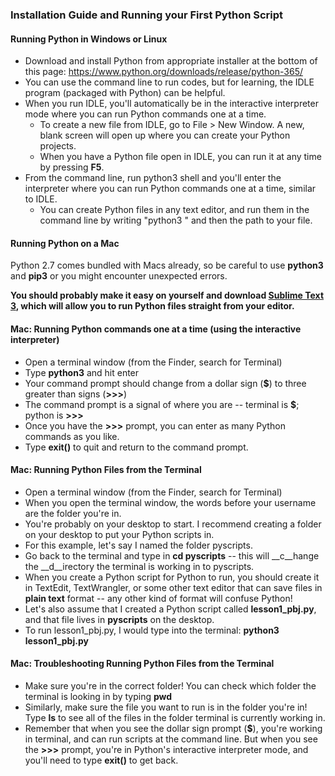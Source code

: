 ### Installation Guide and Running your First Python Script

#### Running Python in Windows or Linux
- Download and install Python from appropriate installer at the bottom of this page: https://www.python.org/downloads/release/python-365/
- You can use the command line to run codes, but for learning, the IDLE program (packaged with Python) can be helpful.
- When you run IDLE, you'll automatically be in the interactive interpreter mode where you can run Python commands one at a time.
  - To create a new file from IDLE, go to File > New Window.  A new, blank screen will open up where you can create your Python projects.
  - When you have a Python file open in IDLE, you can run it at any time by pressing **F5**.
- From the command line, run python3 shell and you'll enter the interpreter where you can run Python commands one at a time, similar to IDLE.
  - You can create Python files in any text editor, and run them in the command line by writing "python3 " and then the path to your file.
  
#### Running Python on a Mac

Python 2.7 comes bundled with Macs already, so be careful to use **python3** and **pip3** or you might encounter unexpected errors.

**You should probably make it easy on yourself and download [Sublime Text 3](http://www.sublimetext.com/3), which will allow you to run Python files straight from your editor.**

#### Mac: Running Python commands one at a time (using the interactive interpreter)
- Open a terminal window (from the Finder, search for Terminal)
- Type **python3** and hit enter
- Your command prompt should change from a dollar sign (**$**) to three greater than signs (**>>>**)
- The command prompt is a signal of where you are -- terminal is **$**; python is **>>>**
- Once you have the **>>>** prompt, you can enter as many Python commands as you like.
- Type **exit()** to quit and return to the command prompt.

#### Mac: Running Python Files from the Terminal
- Open a terminal window (from the Finder, search for Terminal)
- When you open the terminal window, the words before your username are the folder you're in.
- You're probably on your desktop to start. I recommend creating a folder on your desktop to put your Python scripts in.
- For this example, let's say I named the folder pyscripts.
- Go back to the terminal and type in **cd pyscripts** -- this will __c__hange the __d__irectory the terminal is working in to pyscripts.
- When you create a Python script for Python to run, you should create it in TextEdit, TextWrangler, or some other text editor that can save files in **plain text** format -- any other kind of format will confuse Python!
- Let's also assume that I created a Python script called **lesson1_pbj.py**, and that file lives in **pyscripts** on the desktop.
- To run lesson1_pbj.py, I would type into the terminal: **python3 lesson1_pbj.py**

#### Mac: Troubleshooting Running Python Files from the Terminal
- Make sure you're in the correct folder! You can check which folder the terminal is looking in by typing **pwd**
- Similarly, make sure the file you want to run is in the folder you're in! Type **ls** to see all of the files in the folder terminal is currently working in.
- Remember that when you see the dollar sign prompt (**$**), you're working in terminal, and can run scripts at the command line.  But when you see the **>>>** prompt, you're in Python's interactive interpreter mode, and you'll need to type **exit()** to get back.

